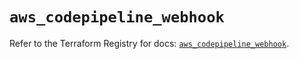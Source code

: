 # `aws_codepipeline_webhook`

Refer to the Terraform Registry for docs: [`aws_codepipeline_webhook`](https://registry.terraform.io/providers/hashicorp/aws/4.67.0/docs/resources/codepipeline_webhook).
